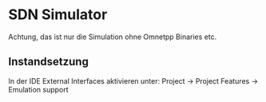 # SDN Simulator #
Achtung, das ist nur die Simulation ohne Omnetpp Binaries etc.

## Instandsetzung ##
In der IDE External Interfaces aktivieren unter:
Project -> Project Features -> Emulation support
